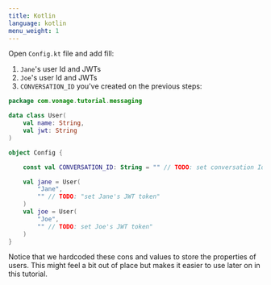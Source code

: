 ```yaml
---
title: Kotlin
language: kotlin
menu_weight: 1
---
```


Open `Config.kt` file and add fill:

1. `Jane`'s user Id and JWTs
1. `Joe`'s user Id and JWTs
1. `CONVERSATION_ID` you've created on the previous steps:

```kotlin
package com.vonage.tutorial.messaging

data class User(
    val name: String,
    val jwt: String
)

object Config {

    const val CONVERSATION_ID: String = "" // TODO: set conversation Id

    val jane = User(
        "Jane",
        "" // TODO: "set Jane's JWT token"
    )
    val joe = User(
        "Joe",
        "" // TODO: set Joe's JWT token"
    )
}

```

Notice that we hardcoded these cons and values to store the properties of users. This might feel a bit out of place but makes it easier to use later on in this tutorial.
